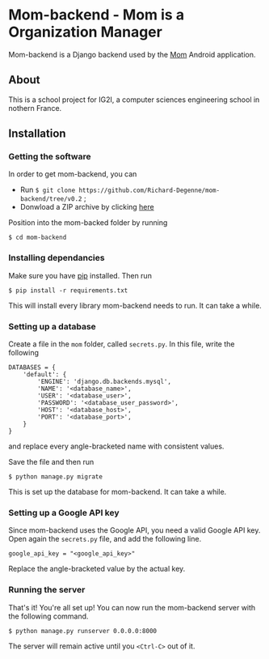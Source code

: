 Mom-backend - Mom is a Organization Manager
===========================================

Mom-backend is a Django backend used by the [Mom](https://github.com/Richard-Degenne/mom)
Android application.

About
-----

This is a school project for IG2I, a computer sciences engineering school
in nothern France.

Installation
------------

### Getting the software

In order to get mom-backend, you can

- Run `$ git clone https://github.com/Richard-Degenne/mom-backend/tree/v0.2` ;
- Donwload a ZIP archive by clicking [here](https://github.com/Richard-Degenne/mom-backend/tree/v0.2)

Position into the mom-backed folder by running

    $ cd mom-backend

### Installing dependancies

Make sure you have [pip](https://pip.pypa.io) installed. Then run

    $ pip install -r requirements.txt

This will install every library mom-backend needs to run. It can take a while.

### Setting up a database

Create a file in the `mom` folder, called `secrets.py`. In this file, write the following

    DATABASES = {
        'default': {
            'ENGINE': 'django.db.backends.mysql',
            'NAME': '<database_name>',
            'USER': '<database_user>',
            'PASSWORD': '<database_user_password>',
            'HOST': '<database_host>',
            'PORT': '<database_port>',
        }
    }

and replace every angle-bracketed name with consistent values.

Save the file and then run

    $ python manage.py migrate

This is set up the database for mom-backend. It can take a while.

### Setting up a Google API key

Since mom-backend uses the Google API, you need a valid Google API key. Open again the `secrets.py` file, and add the following line.

    google_api_key = "<google_api_key>"

Replace the angle-bracketed value by the actual key.

### Running the server

That's it! You're all set up! You can now run the mom-backend server with the following command.

    $ python manage.py runserver 0.0.0.0:8000

The server will remain active until you `<Ctrl-C>` out of it.
